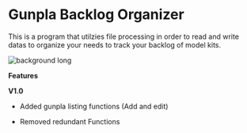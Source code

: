# Gunpla Backlog Organizer

This is a program that utilzies file processing in order to read and write datas to organize your needs to track your backlog of model kits. 

![background long](https://user-images.githubusercontent.com/79687001/232764540-92db84ab-9b5c-4255-a34c-e7d64142a219.jpg)


**Features** 


**V1.0**
+ Added gunpla listing functions (Add and edit)  
- Removed redundant Functions 


